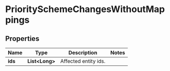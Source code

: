 

# PrioritySchemeChangesWithoutMappings


## Properties

| Name | Type | Description | Notes |
|------------ | ------------- | ------------- | -------------|
|**ids** | **List&lt;Long&gt;** | Affected entity ids. |  |



